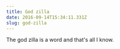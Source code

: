 ```yaml
---
title: God zilla
date: 2016-09-14T15:34:11.331Z
slug: god-zilla
---
```

The god zilla is a word and that's all I know.
